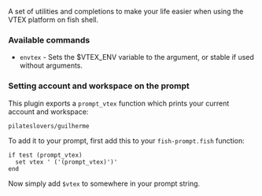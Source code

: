 A set of utilities and completions to make your life easier when using the VTEX platform on fish shell.

### Available commands

- `envtex` - Sets the $VTEX_ENV variable to the argument, or stable if used without arguments.

### Setting account and workspace on the prompt

This plugin exports a `prompt_vtex` function which prints your current account and workspace:

`pilateslovers/guilherme`

To add it to your prompt, first add this to your `fish-prompt.fish` function:

```
if test (prompt_vtex)
  set vtex ' ('(prompt_vtex)')'
end
```

Now simply add `$vtex` to somewhere in your prompt string.
